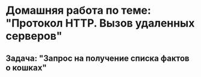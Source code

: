 # Домашняя работа по теме: "Протокол HTTP. Вызов удаленных серверов"
## Задача: "Запрос на получение списка фактов о кошках"
